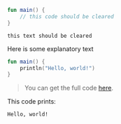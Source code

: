 
```kotlin 
fun main() {
    // this code should be cleared
}
```

```text
this text should be cleared
```

<!--- CLEAR --> 
<!--- TEST_NAME ClearTest --> 

Here is some explanatory text

```kotlin 
fun main() {
    println("Hello, world!")
}
```                         

> You can get the full code [here](test-clear/example-clear-01.kt).

This code prints:

```text
Hello, world!
```

<!--- TEST -->
